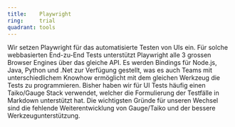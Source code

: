 ```yaml
---
title:    Playwright  
ring:     trial  
quadrant: tools
---
```


Wir setzen Playwright für das automatisierte Testen von UIs ein. Für solche webbasierten End-zu-End Tests unterstützt Playwright alle 3 grossen Browser Engines über das gleiche API. Es werden Bindings für Node.js, Java, Python und .Net zur Verfügung gestellt, was es auch Teams mit unterschiedlichem Knowhow ermöglicht mit dem gleichen Werkzeug die Tests zu programmieren. Bisher haben wir für UI Tests häufig einen Taiko/Gauge Stack verwendet, welcher die Formulierung der Testfälle in Markdown unterstützt hat. Die wichtigsten Gründe für unseren Wechsel sind die fehlende Weiterentwicklung von Gauge/Taiko und der bessere Werkzeugunterstützung.
